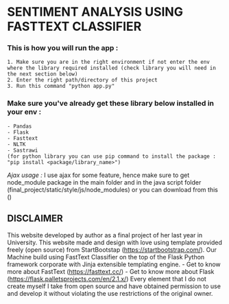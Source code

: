 # SENTIMENT ANALYSIS USING FASTTEXT CLASSIFIER

### This is how you will run the app :
    1. Make sure you are in the right environment if not enter the env where the library required installed (check library you will need in the next section below)
    2. Enter the right path/directory of this project
    3. Run this command "python app.py" 

### Make sure you've already get these library below installed in your env :
    - Pandas
    - Flask
    - Fasttext
    - NLTK
    - Sastrawi
    (for python library you can use pip command to install the package : 
    "pip install <package/library_name>")

*Ajax usage :*
    I use ajax for some feature, hence make sure to get node_module package in the main folder and in the java script folder (final_project/static/style/js/node_modules)
    or you can download from this ()


## DISCLAIMER 
This website developed by author as a final project of her last year in University.
This website made and design with love  using template provided freely (open source) from StartBootstap (https://startbootstrap.com/). Our Machine build using FastText Classifier on the top of the Flask Python framework corporate with Jinja extensible templating engine.
    - Get to know more about FastText (https://fasttext.cc/)
    - Get to know more about Flask (https://flask.palletsprojects.com/en/2.1.x/)
Every element that I do not create myself I take from open source and have obtained permission to use and develop it without violating the use restrictions of the original owner.
